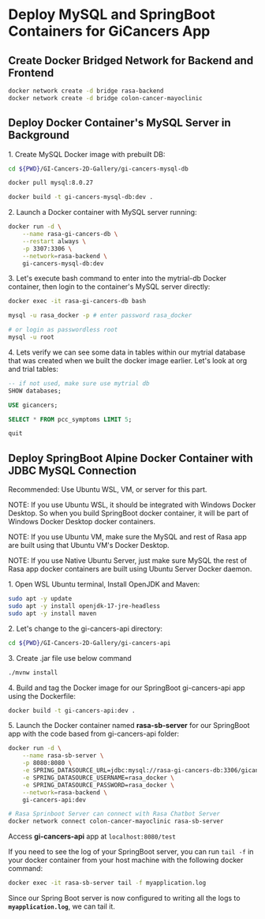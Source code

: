 # Deploy MySQL and SpringBoot Containers for GiCancers App

## Create Docker Bridged Network for Backend and Frontend

~~~bash
docker network create -d bridge rasa-backend
docker network create -d bridge colon-cancer-mayoclinic
~~~

## Deploy Docker Container's MySQL Server in Background

1\. Create MySQL Docker image with prebuilt DB:

~~~bash
cd ${PWD}/GI-Cancers-2D-Gallery/gi-cancers-mysql-db

docker pull mysql:8.0.27

docker build -t gi-cancers-mysql-db:dev .
~~~

2\. Launch a Docker container with MySQL server running:

~~~bash
docker run -d \
    --name rasa-gi-cancers-db \
    --restart always \
    -p 3307:3306 \
    --network=rasa-backend \
    gi-cancers-mysql-db:dev
~~~

3\. Let's execute bash command to enter into the mytrial-db Docker container, then login to the container's MySQL server directly:

~~~bash
docker exec -it rasa-gi-cancers-db bash

mysql -u rasa_docker -p # enter password rasa_docker

# or login as passwordless root
mysql -u root
~~~


4\. Lets verify we can see some data in tables within our mytrial database that was created when we built the docker image earlier. Let's look at org and trial tables:

~~~sql
-- if not used, make sure use mytrial db
SHOW databases;

USE gicancers;

SELECT * FROM pcc_symptoms LIMIT 5;

quit
~~~

## Deploy SpringBoot Alpine Docker Container with JDBC MySQL Connection

Recommended: Use Ubuntu WSL, VM, or server for this part.

NOTE: If you use Ubuntu WSL, it should be integrated with Windows Docker Desktop. So when you build SpringBoot docker container, it will be part of Windows Docker Desktop docker containers.

NOTE: If you use Ubuntu VM, make sure the MySQL and rest of Rasa app are built using that Ubuntu VM's Docker Desktop.

NOTE: If you use Native Ubuntu Server, just make sure MySQL the rest of Rasa app docker containers are built using Ubuntu Server Docker daemon.

1\. Open WSL Ubuntu terminal, Install OpenJDK and Maven:

~~~bash
sudo apt -y update
sudo apt -y install openjdk-17-jre-headless
sudo apt -y install maven
~~~

2\. Let's change to the gi-cancers-api directory:

~~~bash
cd ${PWD}/GI-Cancers-2D-Gallery/gi-cancers-api
~~~

3\. Create .jar file use below command

~~~bash
./mvnw install
~~~

4\. Build and tag the Docker image for our SpringBoot gi-cancers-api app using the Dockerfile:

~~~bash
docker build -t gi-cancers-api:dev .
~~~

5\. Launch the Docker container named **rasa-sb-server** for our SpringBoot app with the code based from gi-cancers-api folder:

~~~bash
docker run -d \
    --name rasa-sb-server \
    -p 8080:8080 \
    -e SPRING_DATASOURCE_URL=jdbc:mysql://rasa-gi-cancers-db:3306/gicancers \
    -e SPRING_DATASOURCE_USERNAME=rasa_docker \
    -e SPRING_DATASOURCE_PASSWORD=rasa_docker \
    --network=rasa-backend \
    gi-cancers-api:dev

# Rasa Sprinboot Server can connect with Rasa Chatbot Server
docker network connect colon-cancer-mayoclinic rasa-sb-server
~~~

Access **gi-cancers-api** app at `localhost:8080/test`

If you need to see the log of your SpringBoot server, you can run `tail -f` in your docker container from your host machine with the following docker command:

~~~bash
docker exec -it rasa-sb-server tail -f myapplication.log
~~~

Since our Spring Boot server is now configured to writing all the logs to **`myapplication.log`**, we can tail it.

